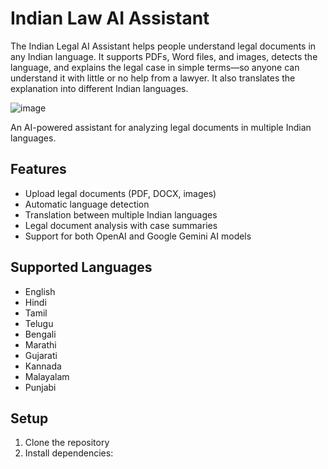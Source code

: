 # Indian Law AI Assistant

<p>The Indian Legal AI Assistant helps people understand legal documents in any Indian language. It supports PDFs, Word files, and images, detects the language, and explains the legal case in simple terms—so anyone can understand it with little or no help from a lawyer. It also translates the explanation into different Indian languages.</p>

![image](https://github.com/user-attachments/assets/e6cccb0e-5db3-473d-b47d-46fa602b4533)


An AI-powered assistant for analyzing legal documents in multiple Indian languages.

## Features

- Upload legal documents (PDF, DOCX, images)
- Automatic language detection
- Translation between multiple Indian languages
- Legal document analysis with case summaries
- Support for both OpenAI and Google Gemini AI models

## Supported Languages

- English
- Hindi
- Tamil
- Telugu
- Bengali
- Marathi
- Gujarati
- Kannada
- Malayalam
- Punjabi

## Setup

1. Clone the repository
2. Install dependencies:
